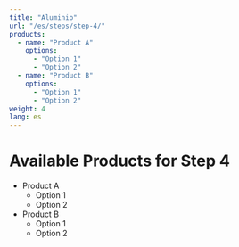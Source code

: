 ```yaml
---
title: "Aluminio"
url: "/es/steps/step-4/"
products:
  - name: "Product A"
    options:
      - "Option 1"
      - "Option 2"
  - name: "Product B"
    options:
      - "Option 1"
      - "Option 2"
weight: 4
lang: es
---
```


# Available Products for Step 4

- Product A
  - Option 1
  - Option 2
- Product B
  - Option 1
  - Option 2